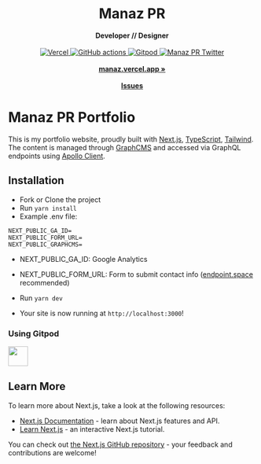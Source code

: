 <div align="center">
    <h1>Manaz PR</h1>
    <strong> Developer // Designer </strong>
</div>
<br>
<div align="center">
    <a href="https://vercel.com/manaz?utm_source=Manaz&utm_campaign=oss">
        <img src="https://therealsujitk-vercel-badge.vercel.app/?app=manaz" alt="Vercel">
    </a>
    <a href="https://deepsource.io/gh/manazpr/my-portfolio">
        <img src="https://deepsource.io/gh/manazpr/my-portfolio.svg/?label=active+issues&show_trend=true" alt="GitHub actions">
    </a>
    <a href="https://gitpod.io/#https://github.com/manazpr/my-portfolio">
        <img src="https://img.shields.io/badge/setup-automated-blue?logo=gitpod" alt="Gitpod">
    </a>
    <a href="https://twitter.com/manazpr">
        <img src="https://img.shields.io/twitter/follow/manazpr?style=social" alt="Manaz PR Twitter">
    </a>
</div>
<div align="center">
    <br>
    <a href="https://manaz.vercel.app"><b>manaz.vercel.app »</b></a>
    <br><br>
    <a href="https://github.com/manazpr/my-portfolio/issues/new"><b>Issues</b></a>
</div>

# Manaz PR Portfolio

This is my portfolio website, proudly built with [Next.js](https://nextjs.org/), [TypeScript](https://www.typescriptlang.org/), [Tailwind](https://tailwindcss.com/). The content is managed through [GraphCMS](https://graphcms.com/) and accessed via GraphQL endpoints using [Apollo Client](https://www.apollographql.com/).

## Installation

- Fork or Clone the project
- Run `yarn install`
- Example .env file:

```env
NEXT_PUBLIC_GA_ID=
NEXT_PUBLIC_FORM_URL=
NEXT_PUBLIC_GRAPHCMS=
```

- NEXT_PUBLIC_GA_ID: Google Analytics
- NEXT_PUBLIC_FORM_URL: Form to submit contact info ([endpoint.space](https://www.endpoint.space/) recommended)

- Run `yarn dev`
- Your site is now running at `http://localhost:3000`!

### Using Gitpod

[<img src="https://gitpod.io/button/open-in-gitpod.svg" height="40">](https://gitpod.io/#https://github.com/manazpr/my-portfolio)

## Learn More

To learn more about Next.js, take a look at the following resources:

- [Next.js Documentation](https://nextjs.org/docs) - learn about Next.js features and API.
- [Learn Next.js](https://nextjs.org/learn) - an interactive Next.js tutorial.

You can check out [the Next.js GitHub repository](https://github.com/vercel/next.js/) - your feedback and contributions are welcome!

